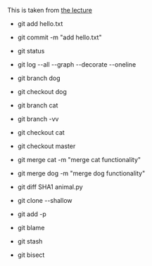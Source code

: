 
This is taken from [the lecture][1]

- git add hello.txt

- git commit -m "add hello.txt"

- git status

- git log --all --graph --decorate --oneline

- git branch dog

- git checkout dog

- git branch cat

- git branch -vv

- git checkout cat

- git checkout master

- git merge cat -m "merge cat functionality"

- git merge dog -m "merge dog functionality"

- git diff SHA1 animal.py

- git clone --shallow

- git add -p 

- git blame

- git stash

- git bisect

[1]: https://missing.csail.mit.edu/2020/version-control/
